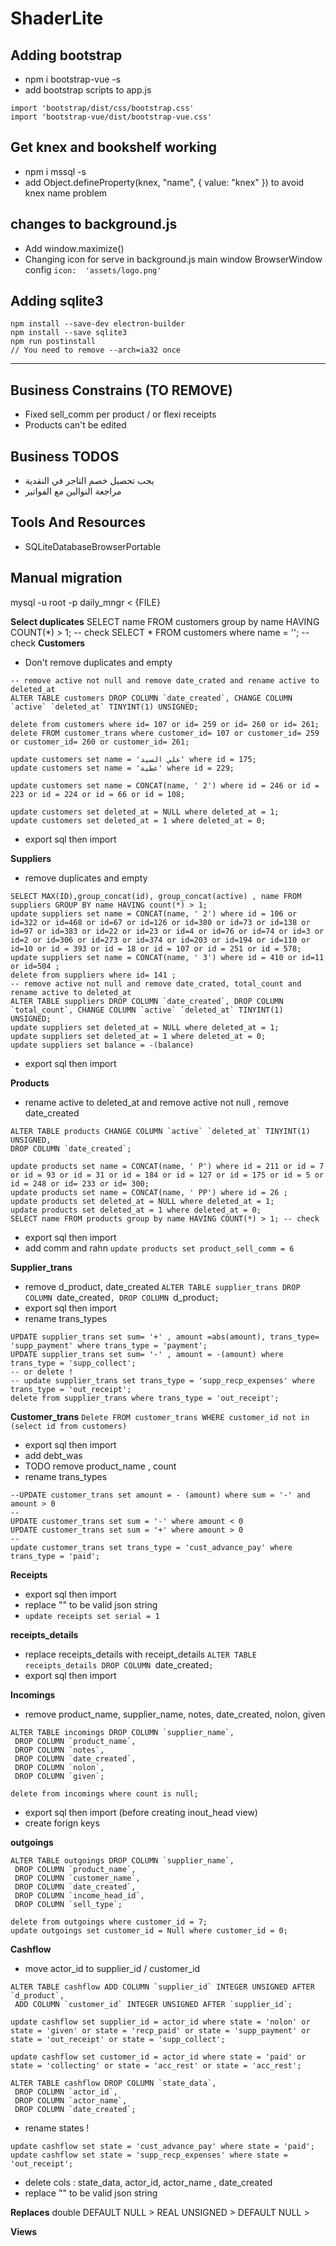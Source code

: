 # ShaderLite

## Adding bootstrap

- npm i bootstrap-vue -s 
- add bootstrap scripts to app.js
```
import 'bootstrap/dist/css/bootstrap.css'
import 'bootstrap-vue/dist/bootstrap-vue.css'
```

## Get knex and bookshelf working

- npm i mssql -s
- add Object.defineProperty(knex, "name", { value: "knex" }) to avoid knex name problem

## changes to background.js

- Add window.maximize()
- Changing icon for serve in background.js main window BrowserWindow config `icon:  'assets/logo.png'`

## Adding sqlite3
```
npm install --save-dev electron-builder
npm install --save sqlite3
npm run postinstall
// You need to remove --arch=ia32 once
```

---

## Business Constrains (TO REMOVE)

- Fixed sell_comm per product / or flexi receipts
- Products can't be edited


## Business TODOS
- يجب تحصيل خصم التاجر في النقدية 
- مراجعة النوالين مع الفواتير

## Tools And Resources

- SQLiteDatabaseBrowserPortable

## Manual migration
mysql -u root -p daily_mngr < {FILE}

**Select duplicates**
SELECT name FROM customers group by name HAVING COUNT(*) > 1; -- check
SELECT * FROM customers where name = ''; -- check
**Customers**
- Don't remove duplicates and empty
```
-- remove active not null and remove date_crated and rename active to deleted_at 
ALTER TABLE customers DROP COLUMN `date_created`, CHANGE COLUMN `active` `deleted_at` TINYINT(1) UNSIGNED;

delete from customers where id= 107 or id= 259 or id= 260 or id= 261;
delete FROM customer_trans where customer_id= 107 or customer_id= 259 or customer_id= 260 or customer_id= 261;

update customers set name = 'علي السيد' where id = 175;
update customers set name = 'عطية' where id = 229;

update customers set name = CONCAT(name, ' 2') where id = 246 or id = 223 or id = 224 or id = 66 or id = 108;

update customers set deleted_at = NULL where deleted_at = 1;
update customers set deleted_at = 1 where deleted_at = 0;
```
- export sql then import 

**Suppliers**
- remove duplicates and empty

```
SELECT MAX(ID),group_concat(id), group_concat(active) , name FROM suppliers GROUP BY name HAVING count(*) > 1;
update suppliers set name = CONCAT(name, ' 2') where id = 106 or id=322 or id=468 or id=67 or id=126 or id=380 or id=73 or id=138 or id=97 or id=383 or id=22 or id=23 or id=4 or id=76 or id=74 or id=3 or id=2 or id=306 or id=273 or id=374 or id=203 or id=194 or id=110 or id=10 or id = 393 or id = 18 or id = 107 or id = 251 or id = 578;
update suppliers set name = CONCAT(name, ' 3') where id = 410 or id=11 or id=504 ;
delete from suppliers where id= 141 ;
-- remove active not null and remove date_crated, total_count and rename active to deleted_at 
ALTER TABLE suppliers DROP COLUMN `date_created`, DROP COLUMN `total_count`, CHANGE COLUMN `active` `deleted_at` TINYINT(1) UNSIGNED;
update suppliers set deleted_at = NULL where deleted_at = 1;
update suppliers set deleted_at = 1 where deleted_at = 0;
update suppliers set balance = -(balance)
```
- export sql then import 

**Products**
- rename active to deleted_at and remove active not null , remove date_created
```
ALTER TABLE products CHANGE COLUMN `active` `deleted_at` TINYINT(1) UNSIGNED,
DROP COLUMN `date_created`;

update products set name = CONCAT(name, ' P') where id = 211 or id = 7 or id = 93 or id = 31 or id = 184 or id = 127 or id = 175 or id = 5 or id = 248 or id= 233 or id= 300;
update products set name = CONCAT(name, ' PP') where id = 26 ;
update products set deleted_at = NULL where deleted_at = 1;
update products set deleted_at = 1 where deleted_at = 0;
SELECT name FROM products group by name HAVING COUNT(*) > 1; -- check
```
- export sql then import 
- add comm and rahn
`update products set product_sell_comm = 6`

**Supplier_trans**
- remove d_product, date_created
`ALTER TABLE supplier_trans DROP COLUMN `date_created`, DROP COLUMN `d_product`;`
- export sql then import 
- rename trans_types

```
UPDATE supplier_trans set sum= '+' , amount =abs(amount), trans_type= 'supp_payment' where trans_type = 'payment';
UPDATE supplier_trans set sum= '-' , amount = -(amount) where trans_type = 'supp_collect';
-- or delete !
-- update supplier_trans set trans_type = 'supp_recp_expenses' where trans_type = 'out_receipt'; 
delete from supplier_trans where trans_type = 'out_receipt';
```
**Customer_trans**
`Delete FROM customer_trans WHERE customer_id not in (select id from customers)`
- export sql then import 
- add debt_was
- TODO remove product_name , count
- rename trans_types
```
--UPDATE customer_trans set amount = - (amount) where sum = '-' and amount > 0
--
UPDATE customer_trans set sum = '-' where amount < 0
UPDATE customer_trans set sum = '+' where amount > 0
--
update customer_trans set trans_type = 'cust_advance_pay' where trans_type = 'paid'; 
```

**Receipts**
- export sql then import 
- replace "\" to be valid json string
- `update receipts set serial = 1`

**receipts_details**
- replace receipts_details with receipt_details
`ALTER TABLE receipts_details DROP COLUMN `date_created`;`
- export sql then import 

**Incomings**
- remove product_name, supplier_name, notes, date_created, nolon, given 
```
ALTER TABLE incomings DROP COLUMN `supplier_name`,
 DROP COLUMN `product_name`,
 DROP COLUMN `notes`,
 DROP COLUMN `date_created`,
 DROP COLUMN `nolon`,
 DROP COLUMN `given`;

delete from incomings where count is null;
```
- export sql then import 
(before creating inout_head view)
- create forign keys

**outgoings**
```
ALTER TABLE outgoings DROP COLUMN `supplier_name`,
 DROP COLUMN `product_name`,
 DROP COLUMN `customer_name`,
 DROP COLUMN `date_created`,
 DROP COLUMN `income_head_id`,
 DROP COLUMN `sell_type`;

delete from outgoings where customer_id = 7;
update outgoings set customer_id = Null where customer_id = 0;
```

**Cashflow**
- move actor_id to supplier_id / customer_id
```
ALTER TABLE cashflow ADD COLUMN `supplier_id` INTEGER UNSIGNED AFTER `d_product`,
 ADD COLUMN `customer_id` INTEGER UNSIGNED AFTER `supplier_id`;

update cashflow set supplier_id = actor_id where state = 'nolon' or state = 'given' or state = 'recp_paid' or state = 'supp_payment' or state = 'out_receipt' or state = 'supp_collect';

update cashflow set customer_id = actor_id where state = 'paid' or state = 'collecting' or state = 'acc_rest' or state = 'acc_rest';

ALTER TABLE cashflow DROP COLUMN `state_data`,
 DROP COLUMN `actor_id`,
 DROP COLUMN `actor_name`,
 DROP COLUMN `date_created`;

```
- rename states !
```
update cashflow set state = 'cust_advance_pay' where state = 'paid';
update cashflow set state = 'supp_recp_expenses' where state = 'out_receipt';
```
- delete cols : state_data, actor_id, actor_name , date_created
- replace "\" to be valid json string

**Replaces**
double DEFAULT NULL > REAL
UNSIGNED > 
DEFAULT NULL > 

**Views**

